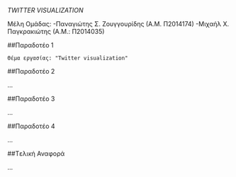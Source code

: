 *TWITTER VISUALIZATION*

Μέλη Ομάδας:
-Παναγιώτης Σ. Ζουγγουρίδης (Α.Μ. Π2014174)
-Μιχαήλ Χ. Παγκρακιώτης (Α.Μ.: Π2014035)


##Παραδοτέο 1
	
	Θέμα εργασίας: "Twitter visualization"

##Παραδοτέο 2

...

##Παραδοτέο 3

...

##Παραδοτέο 4

...

##Tελική Αναφορά

...